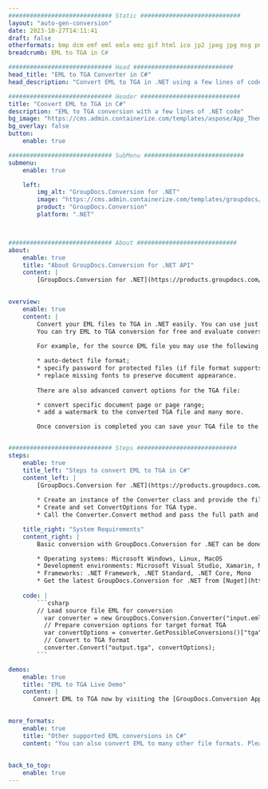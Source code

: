 ```yaml
---
############################# Static ############################
layout: "auto-gen-conversion"
date: 2023-10-27T14:11:41
draft: false
otherformats: bmp dcm emf eml emlx emz gif html ico jp2 jpeg jpg msg png psb psd svg svgz tga tif tiff webp wmf wmz
breadcrumb: EML to TGA in C#

############################# Head ############################
head_title: "EML to TGA Converter in C#"
head_description: "Convert EML to TGA in .NET using a few lines of code. Use the GroupDocs Document Conversion API to convert over 160 file formats."

############################# Header ############################
title: "Convert EML to TGA in C#"
description: "EML to TGA conversion with a few lines of .NET code"
bg_image: "https://cms.admin.containerize.com/templates/aspose/App_Themes/V3/images/bg/header1.png"
bg_overlay: false
button:
    enable: true

############################# SubMenu ############################
submenu:
    enable: true

    left:
        img_alt: "GroupDocs.Conversion for .NET"
        image: "https://cms.admin.containerize.com/templates/groupdocs/images/product-logos/90x90-noborder/groupdocs-conversion-net.png"
        product: "GroupDocs.Conversion"
        platform: ".NET"



############################# About ############################
about:
    enable: true
    title: "About GroupDocs.Conversion for .NET API"
    content: |
        [GroupDocs.Conversion for .NET](https://products.groupdocs.com/conversion/net/) can be used to convert Microsoft Word, Excel, PowerPoint, PDF, Visio and other formats. GroupDocs.Conversion is a standalone API that is suitable for back-end and internal systems where high performance is required. It does not depend on any software such as Microsoft or Open Office.
    

overview:
    enable: true
    content: |
        Convert your EML files to TGA in .NET easily. You can use just a couple of C# code lines in any platform of your choice like - Windows, Linux, macOS.
        You can try EML to TGA conversion for free and evaluate conversion results quality.  Along with simple file conversion scenarios you can try more advanced options for loading source EML file and for saving output TGA result. 
        
        For example, for the source EML file you may use the following load options:

        * auto-detect file format;
        * specify password for protected files (if file format supports it);
        * replace missing fonts to preserve document appearance.
        
        There are also advanced convert options for the TGA file:

        * convert specific document page or page range;
        * add a watermark to the converted TGA file and many more.

        Once conversion is completed you can save your TGA file to the local file path or any third-party storage like FTP, Amazon S3, Google Drive, Dropbox etc. Please note - to convert EML to TGA there is no need for any additional software installed - like MS Office, Open Office, Adobe Acrobat Reader etc.


############################# Steps ############################
steps:
    enable: true
    title_left: "Steps to convert EML to TGA in C#"
    content_left: |
        [GroupDocs.Conversion for .NET](https://products.groupdocs.com/conversion/net/) makes it easy for developers to convert a EML file to TGA with a few lines of code.
        
        * Create an instance of the Converter class and provide the file EML with the full path
        * Create and set ConvertOptions for TGA type.
        * Call the Converter.Convert method and pass the full path and format (TGA) as a parameter

    title_right: "System Requirements"
    content_right: |
        Basic conversion with GroupDocs.Conversion for .NET can be done in just a few simple steps. Our APIs are supported on all major platforms and operating systems. Before executing the code below, make sure you have the following prerequisites installed on your system.

        * Operating systems: Microsoft Windows, Linux, MacOS
        * Development environments: Microsoft Visual Studio, Xamarin, MonoDevelop
        * Frameworks: .NET Framework, .NET Standard, .NET Core, Mono
        * Get the latest GroupDocs.Conversion for .NET from [Nuget](https://www.nuget.org/packages/groupdocs.conversion)
         
    code: |
        ```csharp    
        // Load source file EML for conversion
          var converter = new GroupDocs.Conversion.Converter("input.eml");
          // Prepare conversion options for target format TGA
          var convertOptions = converter.GetPossibleConversions()["tga"].ConvertOptions;
          // Convert to TGA format
          converter.Convert("output.tga", convertOptions);
        ```

demos:
    enable: true
    title: "EML to TGA Live Demo"
    content: |
       Convert EML to TGA now by visiting the [GroupDocs.Conversion App](https://products.groupdocs.app/conversion/family) website. Online demo has the following advantages
          

more_formats:
    enable: true
    title: "Other supported EML conversions in C#"
    content: "You can also convert EML to many other file formats. Please see the list below."
       
       
back_to_top:
    enable: true
---
```


